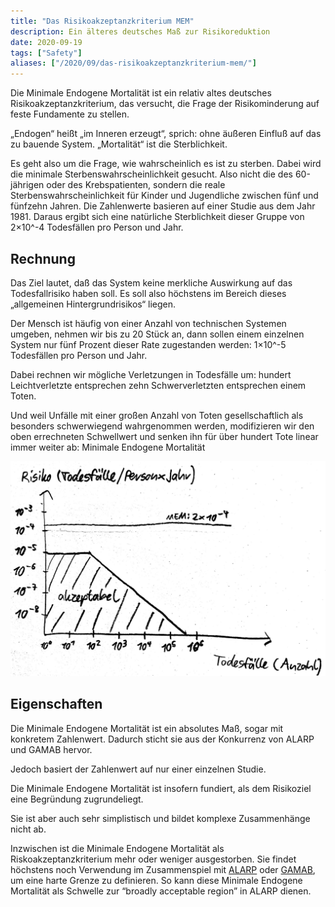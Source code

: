 ```yaml
---
title: "Das Risikoakzeptanzkriterium MEM"
description: Ein älteres deutsches Maß zur Risikoreduktion
date: 2020-09-19
tags: ["Safety"]
aliases: ["/2020/09/das-risikoakzeptanzkriterium-mem/"]
---
```

Die Minimale Endogene Mortalität ist ein relativ altes deutsches Risikoakzeptanzkriterium, das versucht, die Frage der Risikominderung auf feste Fundamente zu stellen.

„Endogen“ heißt „im Inneren erzeugt“, sprich: ohne äußeren Einfluß auf das zu bauende System. „Mortalität“ ist die Sterblichkeit.

Es geht also um die Frage, wie wahrscheinlich es ist zu sterben. Dabei wird die minimale Sterbenswahrscheinlichkeit gesucht. Also nicht die des 60-jährigen oder des Krebspatienten, sondern die reale Sterbenswahrscheinlichkeit für Kinder und Jugendliche zwischen fünf und fünfzehn Jahren. Die Zahlenwerte basieren auf einer Studie aus dem Jahr 1981. Daraus ergibt sich eine natürliche Sterblichkeit dieser Gruppe von 2×10^-4 Todesfällen pro Person und Jahr.

## Rechnung

Das Ziel lautet, daß das System keine merkliche Auswirkung auf das Todesfallrisiko haben soll. Es soll also höchstens im Bereich dieses „allgemeinen Hintergrundrisikos“ liegen.

Der Mensch ist häufig von einer Anzahl von technischen Systemen umgeben, nehmen wir bis zu 20 Stück an, dann sollen einem einzelnen System nur fünf Prozent dieser Rate zugestanden werden: 1×10^-5 Todesfällen pro Person und Jahr.

Dabei rechnen wir mögliche Verletzungen in Todesfälle um: hundert Leichtverletzte entsprechen zehn Schwerverletzten entsprechen einem Toten.

Und weil Unfälle mit einer großen Anzahl von Toten gesellschaftlich als besonders schwerwiegend wahrgenommen werden, modifizieren wir den oben errechneten Schwellwert und senken ihn für über hundert Tote linear immer weiter ab:
Minimale Endogene Mortalität

![MEM-scaled](MEM-scaled.jpg)

## Eigenschaften

Die Minimale Endogene Mortalität ist ein absolutes Maß, sogar mit konkretem Zahlenwert. Dadurch sticht sie aus der Konkurrenz von ALARP und GAMAB hervor.

Jedoch basiert der Zahlenwert auf nur einer einzelnen Studie.

Die Minimale Endogene Mortalität ist insofern fundiert, als dem Risikoziel eine Begründung zugrundeliegt.

Sie ist aber auch sehr simplistisch und bildet komplexe Zusammenhänge nicht ab.

Inzwischen ist die Minimale Endogene Mortalität als Riskoakzeptanzkriterium mehr oder weniger ausgestorben. Sie findet höchstens noch Verwendung im Zusammenspiel mit [ALARP](/das-risikoakzeptanzkriterium-alarp) oder [GAMAB](/das-risikoakzeptanzkriterium-gamab), um eine harte Grenze zu definieren. So kann diese Minimale Endogene Mortalität als Schwelle zur “broadly acceptable region” in ALARP dienen.
